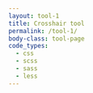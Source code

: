 ```yaml
---
layout: tool-1
title: Crosshair tool
permalink: /tool-1/
body-class: tool-page
code_types: 
  - css
  - scss
  - sass 
  - less
---
```


